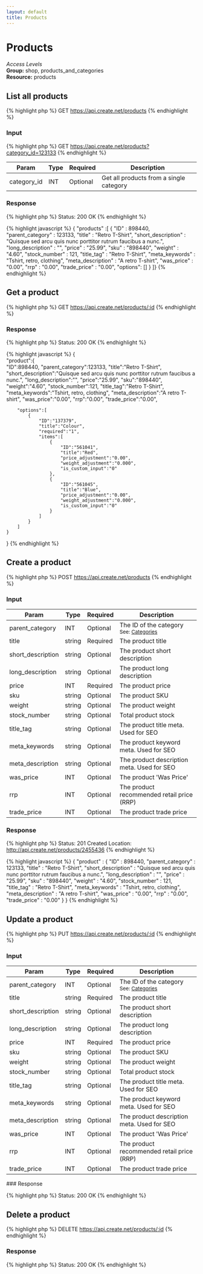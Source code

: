 ```yaml
---
layout: default
title: Products
---
```


Products
=============

*Access Levels*    
__Group:__ shop, products_and_categories   
__Resource:__ products

List all products
-------------------

{% highlight php %}
GET 	https://api.create.net/products
{% endhighlight %}

### Input

{% highlight php %}
GET 	https://api.create.net/products?category_id=123133
{% endhighlight %}

<table>
	<thead>
		<tr>
			<th>Param</th>
			<th>Type</th>
			<th>Required</th>
			<th>Description</th>
		</tr>
	</thead>
	<tbody>
		<tr>
			<td>category_id</td>
			<td>INT</td>
			<td>Optional</td>
			<td>Get all products from a single category</td>
		</tr>
	</tbody>
</table>

### Response

{% highlight php %}
Status: 200 OK
{% endhighlight %}

{% highlight javascript %}
{ "products" :[ 
	{
		"ID" : 898440,
		"parent_category" : 123133,
		"title" : "Retro T-Shirt",
		"short_description" : "Quisque sed arcu quis nunc porttitor rutrum faucibus a nunc.",
		"long_description" : "",
		"price" : "25.99",
		"sku" : "898440",
		"weight" : "4.60",
		"stock_number" : 121,
		"title_tag" : "Retro T-Shirt",
		"meta_keywords" : "Tshirt, retro, clothing",
		"meta_description" : "A retro T-shirt",
		"was_price" : "0.00",
		"rrp" : "0.00",
		"trade_price" : "0.00",
		"options": []
	}
]}
{% endhighlight %}

Get a product
----------

{% highlight php %}
GET 	https://api.create.net/products/:id
{% endhighlight %}

### Response

{% highlight php %}
Status: 200 OK
{% endhighlight %}

{% highlight javascript %}
{  
    "product":{  
        "ID":898440,
        "parent_category":123133,
        "title":"Retro T-Shirt",
        "short_description":"Quisque sed arcu quis nunc porttitor rutrum faucibus a nunc.",
        "long_description":"",
        "price":"25.99",
        "sku":"898440",
        "weight":"4.60",
        "stock_number":121,
        "title_tag":"Retro T-Shirt",
        "meta_keywords":"Tshirt, retro, clothing",
        "meta_description":"A retro T-shirt",
        "was_price":"0.00",
        "rrp":"0.00",
        "trade_price":"0.00",
        
        "options":[  
            {  
                "ID":"137379",
                "title":"Colour",
                "required":"1",
                "items":[  
                    {  
                        "ID":"561041",
                        "title":"Red",
                        "price_adjustment":"0.00",
                        "weight_adjustment":"0.000",
                        "is_custom_input":"0"
                    },
                    {  
                        "ID":"561045",
                        "title":"Blue",
                        "price_adjustment":"0.00",
                        "weight_adjustment":"0.000",
                        "is_custom_input":"0"
                    }
                ]
            }
        ]
    }
}
{% endhighlight %}

Create a product
-------------

{% highlight php %}
POST 	https://api.create.net/products
{% endhighlight %}

### Input

<table>
	<thead>
		<tr>
			<th>Param</th>
			<th>Type</th>
			<th>Required</th>
			<th>Description</th>
		</tr>
	</thead>
	<tbody>
		<tr>
			<td>parent_category</td>
			<td>INT</td>
			<td>Optional</td>
			<td>The ID of the category <br /><small>See: <a href="http://createdotnet.github.com/API-Documentation/resources/shop/products_and_categories/categories.html">Categories</a></small></td>
		</tr>
		<tr>
			<td>title</td>
			<td>string</td>
			<td>Required</td>
			<td>The product title</td>
		</tr>
		<tr>
			<td>short_description</td>
			<td>string</td>
			<td>Optional</td>
			<td>The product short description</td>
		</tr>
		<tr>
			<td>long_description</td>
			<td>string</td>
			<td>Optional</td>
			<td>The product long description</td>
		</tr>
		<tr>
			<td>price</td>
			<td>INT</td>
			<td>Required</td>
			<td>The product price</td>
		</tr>
		<tr>
			<td>sku</td>
			<td>string</td>
			<td>Optional</td>
			<td>The product SKU</td>
		</tr>
		<tr>
			<td>weight</td>
			<td>string</td>
			<td>Optional</td>
			<td>The product weight</td>
		</tr>
		<tr>
			<td>stock_number</td>
			<td>string</td>
			<td>Optional</td>
			<td>Total product stock</td>
		</tr>
		<tr>
			<td>title_tag</td>
			<td>string</td>
			<td>Optional</td>
			<td>The product title meta. Used for SEO</td>
		</tr>
		<tr>
			<td>meta_keywords</td>
			<td>string</td>
			<td>Optional</td>
			<td>The product keyword meta. Used for SEO</td>
		</tr>
		<tr>
			<td>meta_description</td>
			<td>string</td>
			<td>Optional</td>
			<td>The product description meta. Used for SEO</td>
		</tr>
		<tr>
			<td>was_price</td>
			<td>INT</td>
			<td>Optional</td>
			<td>The product 'Was Price'</td>
		</tr>
		<tr>
			<td>rrp</td>
			<td>INT</td>
			<td>Optional</td>
			<td>The product recommended retail price (RRP)</td>
		</tr>	
		<tr>
			<td>trade_price</td>
			<td>INT</td>
			<td>Optional</td>
			<td>The product trade price</td>
		</tr>
	</tbody>
</table>

### Response

{% highlight php %}
Status: 201 Created
Location: http://api.create.net/products/2455436
{% endhighlight %}

{% highlight javascript %}
{ "product" : 
	{
		"ID" : 898440,
		"parent_category" : 123133,
		"title" : "Retro T-Shirt",
		"short_description" : "Quisque sed arcu quis nunc porttitor rutrum faucibus a nunc.",
		"long_description" : "",
		"price" : "25.99",
		"sku" : "898440",
		"weight" : "4.60",
		"stock_number" : 121,
		"title_tag" : "Retro T-Shirt",
		"meta_keywords" : "Tshirt, retro, clothing",
		"meta_description" : "A retro T-shirt",
		"was_price" : "0.00",
		"rrp" : "0.00",
		"trade_price" : "0.00"
	}
}
{% endhighlight %}

Update a product
-------------

{% highlight php %}
PUT 	https://api.create.net/products/:id
{% endhighlight %}

### Input

<table>
	<thead>
		<tr>
			<th>Param</th>
			<th>Type</th>
			<th>Required</th>
			<th>Description</th>
		</tr>
	</thead>
	<tbody>
		<tr>
			<td>parent_category</td>
			<td>INT</td>
			<td>Optional</td>
			<td>The ID of the category <br /><small>See: <a href="http://createdotnet.github.com/API-Documentation/resources/shop/products_and_categories/categories.html">Categories</a></small></td>
		</tr>
		<tr>
			<td>title</td>
			<td>string</td>
			<td>Required</td>
			<td>The product title</td>
		</tr>
		<tr>
			<td>short_description</td>
			<td>string</td>
			<td>Optional</td>
			<td>The product short description</td>
		</tr>
		<tr>
			<td>long_description</td>
			<td>string</td>
			<td>Optional</td>
			<td>The product long description</td>
		</tr>
		<tr>
			<td>price</td>
			<td>INT</td>
			<td>Required</td>
			<td>The product price</td>
		</tr>
		<tr>
			<td>sku</td>
			<td>string</td>
			<td>Optional</td>
			<td>The product SKU</td>
		</tr>
		<tr>
			<td>weight</td>
			<td>string</td>
			<td>Optional</td>
			<td>The product weight</td>
		</tr>
		<tr>
			<td>stock_number</td>
			<td>string</td>
			<td>Optional</td>
			<td>Total product stock</td>
		</tr>
		<tr>
			<td>title_tag</td>
			<td>string</td>
			<td>Optional</td>
			<td>The product title meta. Used for SEO</td>
		</tr>
		<tr>
			<td>meta_keywords</td>
			<td>string</td>
			<td>Optional</td>
			<td>The product keyword meta. Used for SEO</td>
		</tr>
		<tr>
			<td>meta_description</td>
			<td>string</td>
			<td>Optional</td>
			<td>The product description meta. Used for SEO</td>
		</tr>
		<tr>
			<td>was_price</td>
			<td>INT</td>
			<td>Optional</td>
			<td>The product 'Was Price'</td>
		</tr>
		<tr>
			<td>rrp</td>
			<td>INT</td>
			<td>Optional</td>
			<td>The product recommended retail price (RRP)</td>
		</tr>	
		<tr>
			<td>trade_price</td>
			<td>INT</td>
			<td>Optional</td>
			<td>The product trade price</td>
		</tr>
	</tbody>
</table>
### Response

{% highlight php %}
Status: 200 OK
{% endhighlight %}

Delete a product
-------------

{% highlight php %}
DELETE 	https://api.create.net/products/:id
{% endhighlight %}

### Response

{% highlight php %}
Status: 200 OK
{% endhighlight %}